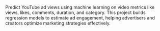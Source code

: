 Predict YouTube ad views using machine learning on video metrics like views, likes, comments, duration, and category. This project builds regression models to estimate ad engagement, helping advertisers and creators optimize marketing strategies effectively.
